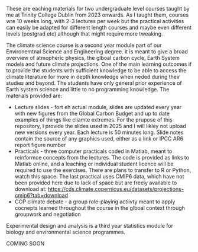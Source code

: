 
These are eaching materials for two undergraduate level courses taught by me at Trinity College Dublin from 2023 onwards. As I taught them, courses wre 10 weeks long, with 2-3 lectures per week but the practical activities can easily be adapted for different length courses and maybe even different levels (postgrad etc) although that might require more tweaking.

The climate science course is a second year module part of our Environemtnal Science and Engineering degree. it is meant to give a broad overview of atmopheric physics, the glboal carbon cycle, Earth System models and future climate projections. One of the main learning outcomes if to provide the students with sufficient knowledge to be able to access the climate literature for more in depth knowledge when neded during their studies and beyond. The students have only general prior experience of Earth system science and little to no programming knowledge. The materials provided are:
* Lecture slides - fort eh actual module, slides are updated every year with new figures from the Global Carbon Budget and up to date examples of things like cliamte extremes. For the prupose of this repository, I provide the slides used in 2025 and I will likley not upload new versions every year. Each lecture is 50 minutes long. Slide notes contain the source of any graphics used, either as a link or IPCC AR6 report figure number
* Practicals - three computer practicals coded in Matlab, meant to reinformce concepts from the lectures. The code is provided as links to Matlab online, and a leaching or individual student licence will be required to use the exercises. There are plans to transfer to R or Python, watch this space. The last practical uses CMIP6 data, which have not been provided here due to lack of space but are freely available to download at: https://cds.climate.copernicus.eu/datasets/projections-cmip6?tab=download
* COP climate debate - a group role-playing actiivty meant to apply cocnepts learned throughout the course in the glboal context through groupwork and negotiation

Experimental design and analysis is a third year statistics module for biology and environmental science programmes.

COMING SOON
